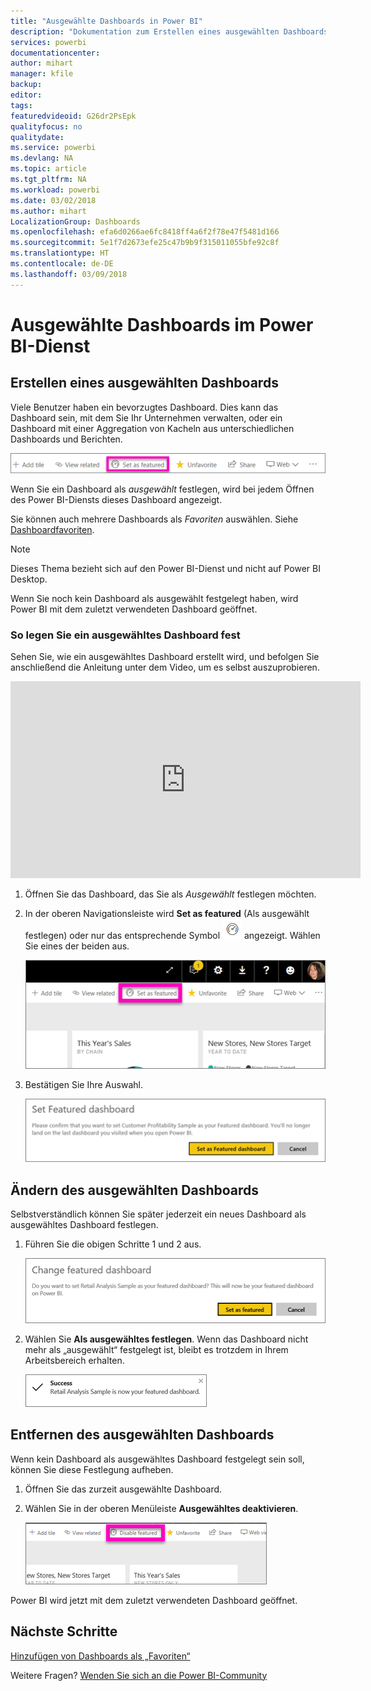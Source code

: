 ```yaml
---
title: "Ausgewählte Dashboards in Power BI"
description: "Dokumentation zum Erstellen eines ausgewählten Dashboards im Power BI-Dienst"
services: powerbi
documentationcenter: 
author: mihart
manager: kfile
backup: 
editor: 
tags: 
featuredvideoid: G26dr2PsEpk
qualityfocus: no
qualitydate: 
ms.service: powerbi
ms.devlang: NA
ms.topic: article
ms.tgt_pltfrm: NA
ms.workload: powerbi
ms.date: 03/02/2018
ms.author: mihart
LocalizationGroup: Dashboards
ms.openlocfilehash: efa6d0266ae6fc8418ff4a6f2f78e47f5481d166
ms.sourcegitcommit: 5e1f7d2673efe25c47b9b9f315011055bfe92c8f
ms.translationtype: HT
ms.contentlocale: de-DE
ms.lasthandoff: 03/09/2018
---
```

# <a name="featured-dashboards-in-power-bi-service"></a>Ausgewählte Dashboards im Power BI-Dienst
## <a name="create-a-featured-dashboard"></a>Erstellen eines ausgewählten Dashboards
Viele Benutzer haben ein bevorzugtes Dashboard.  Dies kann das Dashboard sein, mit dem Sie Ihr Unternehmen verwalten, oder ein Dashboard mit einer Aggregation von Kacheln aus unterschiedlichen Dashboards und Berichten.

![Symbol „Als ausgewählt festlegen“](media/service-dashboard-featured/power-bi-feature-nav.png)

Wenn Sie ein Dashboard als *ausgewählt* festlegen, wird bei jedem Öffnen des Power BI-Diensts dieses Dashboard angezeigt.  

Sie können auch mehrere Dashboards als *Favoriten* auswählen. Siehe [Dashboardfavoriten](service-dashboard-favorite.md).

> [!NOTE] 
>Dieses Thema bezieht sich auf den Power BI-Dienst und nicht auf Power BI Desktop.

Wenn Sie noch kein Dashboard als ausgewählt festgelegt haben, wird Power BI mit dem zuletzt verwendeten Dashboard geöffnet.  

### <a name="to-set-a-dashboard-as-featured"></a>So legen Sie ein **ausgewähltes Dashboard** fest
Sehen Sie, wie ein ausgewähltes Dashboard erstellt wird, und befolgen Sie anschließend die Anleitung unter dem Video, um es selbst auszuprobieren.

<iframe width="560" height="315" src="https://www.youtube.com/embed/G26dr2PsEpk" frameborder="0" allowfullscreen></iframe>



1. Öffnen Sie das Dashboard, das Sie als *Ausgewählt* festlegen möchten. 
2. In der oberen Navigationsleiste wird **Set as featured** (Als ausgewählt festlegen) oder nur das entsprechende Symbol ![Symbol „ausgewählt“](media/service-dashboard-featured/power-bi-featured-icon.png) angezeigt. Wählen Sie eines der beiden aus.
   
    ![Symbol „Als ausgewählt festlegen“](media/service-dashboard-featured/power-bi-set-as-featured.png)
3. Bestätigen Sie Ihre Auswahl.
   
    ![Ausgewähltes Dashboard festlegen](media/service-dashboard-featured/power-bi-create-featured.png)

## <a name="change-the-featured-dashboard"></a>Ändern des ausgewählten Dashboards
Selbstverständlich können Sie später jederzeit ein neues Dashboard als ausgewähltes Dashboard festlegen.

1. Führen Sie die obigen Schritte 1 und 2 aus.
   
    ![Fenster „Ausgewähltes Dashboard ändern“](media/service-dashboard-featured/power-bi-change-feature.png)
2. Wählen Sie **Als ausgewähltes festlegen**. Wenn das Dashboard nicht mehr als „ausgewählt“ festgelegt ist, bleibt es trotzdem in Ihrem Arbeitsbereich erhalten.  
   
    ![Erfolgsmeldung](media/service-dashboard-featured/power-bi-success.png)

## <a name="remove-the-featured-dashboard"></a>Entfernen des ausgewählten Dashboards
Wenn kein Dashboard als ausgewähltes Dashboard festgelegt sein soll, können Sie diese Festlegung aufheben.

1. Öffnen Sie das zurzeit ausgewählte Dashboard.
2. Wählen Sie in der oberen Menüleiste **Ausgewähltes deaktivieren**.
   
    ![Ausgewähltes löschen](media/service-dashboard-featured/power-bi-unfeature.png)

Power BI wird jetzt mit dem zuletzt verwendeten Dashboard geöffnet.  

## <a name="next-steps"></a>Nächste Schritte
[Hinzufügen von Dashboards als „Favoriten“](service-dashboard-favorite.md)

Weitere Fragen? [Wenden Sie sich an die Power BI-Community](http://community.powerbi.com/)

